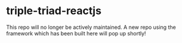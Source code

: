 # triple-triad-reactjs

This repo will no longer be actively maintained.
A new repo using the framework which has been built here will pop up shortly!
